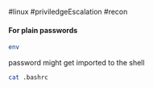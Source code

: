 #linux #priviledgeEscalation #recon 

#### For plain passwords

```bash
env
```

password might get imported to the shell
```bash
cat .bashrc
```

